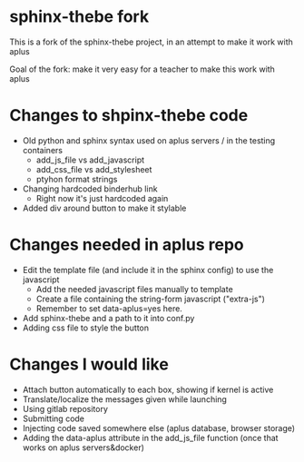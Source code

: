 # sphinx-thebe fork

This is a fork of the sphinx-thebe project, in an attempt to make it work with aplus

Goal of the fork: make it very easy for a teacher to make this work with aplus

# Changes to shpinx-thebe code
- Old python and sphinx syntax used on aplus servers / in the testing containers
  - add_js_file vs add_javascript
  - add_css_file vs add_stylesheet
  - ptyhon format strings
- Changing hardcoded binderhub link
  - Right now it's just hardcoded again
- Added div around button to make it stylable

# Changes needed in aplus repo
- Edit the template file (and include it in the sphinx config) to use the javascript
  - Add the needed javascript files manually to template
  - Create a file containing the string-form javascript ("extra-js")
  - Remember to set data-aplus=yes here.
- Add sphinx-thebe and a path to it into conf.py
- Adding css file to style the button

# Changes I would like
- Attach button automatically to each box, showing if kernel is active
- Translate/localize the messages given while launching
- Using gitlab repository
- Submitting code
- Injecting code saved somewhere else (aplus database, browser storage)
- Adding the data-aplus attribute in the add_js_file function (once that works on aplus servers&docker)